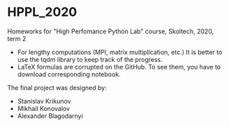 # HPPL_2020
Homeworks for "High Perfomance Python Lab" course, Skoltech, 2020, term 2

* For lengthy computations (MPI, matrix multiplication, etc.) It is better to use the tqdm library to keep track of the progress.
* LaTeX formulas are corrupted on the GitHub. To see them, you have to download corresponding notebook.

The final project was designed by:
* Stanislav Krikunov
* Mikhail Konovalov
* Alexander Blagodarnyi
